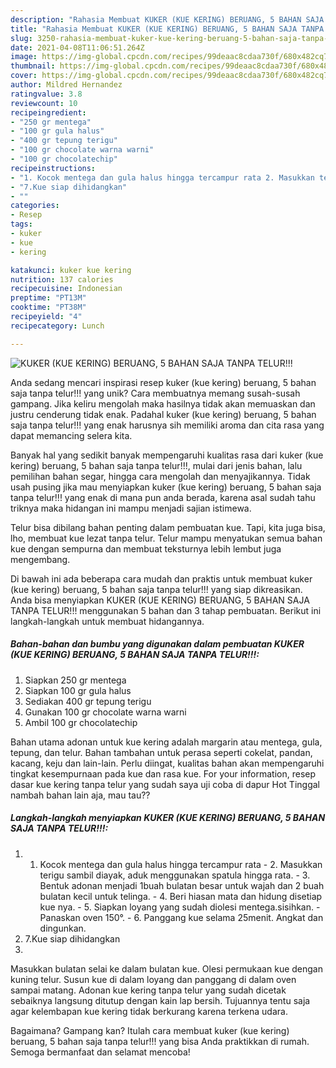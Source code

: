 ```yaml
---
description: "Rahasia Membuat KUKER (KUE KERING) BERUANG, 5 BAHAN SAJA TANPA TELUR!!!, Enak"
title: "Rahasia Membuat KUKER (KUE KERING) BERUANG, 5 BAHAN SAJA TANPA TELUR!!!, Enak"
slug: 3250-rahasia-membuat-kuker-kue-kering-beruang-5-bahan-saja-tanpa-telur-enak
date: 2021-04-08T11:06:51.264Z
image: https://img-global.cpcdn.com/recipes/99deaac8cdaa730f/680x482cq70/kuker-kue-kering-beruang-5-bahan-saja-tanpa-telur-foto-resep-utama.jpg
thumbnail: https://img-global.cpcdn.com/recipes/99deaac8cdaa730f/680x482cq70/kuker-kue-kering-beruang-5-bahan-saja-tanpa-telur-foto-resep-utama.jpg
cover: https://img-global.cpcdn.com/recipes/99deaac8cdaa730f/680x482cq70/kuker-kue-kering-beruang-5-bahan-saja-tanpa-telur-foto-resep-utama.jpg
author: Mildred Hernandez
ratingvalue: 3.8
reviewcount: 10
recipeingredient:
- "250 gr mentega"
- "100 gr gula halus"
- "400 gr tepung terigu"
- "100 gr chocolate warna warni"
- "100 gr chocolatechip"
recipeinstructions:
- "1. Kocok mentega dan gula halus hingga tercampur rata 2. Masukkan terigu sambil diayak, aduk menggunakan spatula hingga rata. 3. Bentuk adonan menjadi 1buah bulatan besar untuk wajah dan 2 buah bulatan kecil untuk telinga. 4. Beri hiasan mata dan hidung disetiap kue nya. 5. Siapkan loyang yang sudah diolesi mentega.sisihkan. Panaskan oven 150°. 6. Panggang kue selama 25menit. Angkat dan dingunkan."
- "7.Kue siap dihidangkan"
- ""
categories:
- Resep
tags:
- kuker
- kue
- kering

katakunci: kuker kue kering 
nutrition: 137 calories
recipecuisine: Indonesian
preptime: "PT13M"
cooktime: "PT38M"
recipeyield: "4"
recipecategory: Lunch

---
```



![KUKER (KUE KERING) BERUANG, 5 BAHAN SAJA TANPA TELUR!!!](https://img-global.cpcdn.com/recipes/99deaac8cdaa730f/680x482cq70/kuker-kue-kering-beruang-5-bahan-saja-tanpa-telur-foto-resep-utama.jpg)

Anda sedang mencari inspirasi resep kuker (kue kering) beruang, 5 bahan saja tanpa telur!!! yang unik? Cara membuatnya memang susah-susah gampang. Jika keliru mengolah maka hasilnya tidak akan memuaskan dan justru cenderung tidak enak. Padahal kuker (kue kering) beruang, 5 bahan saja tanpa telur!!! yang enak harusnya sih memiliki aroma dan cita rasa yang dapat memancing selera kita.

Banyak hal yang sedikit banyak mempengaruhi kualitas rasa dari kuker (kue kering) beruang, 5 bahan saja tanpa telur!!!, mulai dari jenis bahan, lalu pemilihan bahan segar, hingga cara mengolah dan menyajikannya. Tidak usah pusing jika mau menyiapkan kuker (kue kering) beruang, 5 bahan saja tanpa telur!!! yang enak di mana pun anda berada, karena asal sudah tahu triknya maka hidangan ini mampu menjadi sajian istimewa.

Telur bisa dibilang bahan penting dalam pembuatan kue. Tapi, kita juga bisa, lho, membuat kue lezat tanpa telur. Telur mampu menyatukan semua bahan kue dengan sempurna dan membuat teksturnya lebih lembut juga mengembang.


Di bawah ini ada beberapa cara mudah dan praktis untuk membuat kuker (kue kering) beruang, 5 bahan saja tanpa telur!!! yang siap dikreasikan. Anda bisa menyiapkan KUKER (KUE KERING) BERUANG, 5 BAHAN SAJA TANPA TELUR!!! menggunakan 5 bahan dan 3 tahap pembuatan. Berikut ini langkah-langkah untuk membuat hidangannya.

<!--inarticleads1-->

##### Bahan-bahan dan bumbu yang digunakan dalam pembuatan KUKER (KUE KERING) BERUANG, 5 BAHAN SAJA TANPA TELUR!!!:

1. Siapkan 250 gr mentega
1. Siapkan 100 gr gula halus
1. Sediakan 400 gr tepung terigu
1. Gunakan 100 gr chocolate warna warni
1. Ambil 100 gr chocolatechip


Bahan utama adonan untuk kue kering adalah margarin atau mentega, gula, tepung, dan telur. Bahan tambahan untuk perasa seperti cokelat, pandan, kacang, keju dan lain-lain. Perlu diingat, kualitas bahan akan mempengaruhi tingkat kesempurnaan pada kue dan rasa kue. For your information, resep dasar kue kering tanpa telur yang sudah saya uji coba di dapur Hot Tinggal nambah bahan lain aja, mau tau?? 

<!--inarticleads2-->

##### Langkah-langkah menyiapkan KUKER (KUE KERING) BERUANG, 5 BAHAN SAJA TANPA TELUR!!!:

1. 1. Kocok mentega dan gula halus hingga tercampur rata - 2. Masukkan terigu sambil diayak, aduk menggunakan spatula hingga rata. - 3. Bentuk adonan menjadi 1buah bulatan besar untuk wajah dan 2 buah bulatan kecil untuk telinga. - 4. Beri hiasan mata dan hidung disetiap kue nya. - 5. Siapkan loyang yang sudah diolesi mentega.sisihkan. - Panaskan oven 150°. - 6. Panggang kue selama 25menit. Angkat dan dingunkan.
1. 7.Kue siap dihidangkan
1. 


Masukkan bulatan selai ke dalam bulatan kue. Olesi permukaan kue dengan kuning telur. Susun kue di dalam loyang dan panggang di dalam oven sampai matang. Adonan kue kering tanpa telur yang sudah dicetak sebaiknya langsung ditutup dengan kain lap bersih. Tujuannya tentu saja agar kelembapan kue kering tidak berkurang karena terkena udara. 

Bagaimana? Gampang kan? Itulah cara membuat kuker (kue kering) beruang, 5 bahan saja tanpa telur!!! yang bisa Anda praktikkan di rumah. Semoga bermanfaat dan selamat mencoba!
